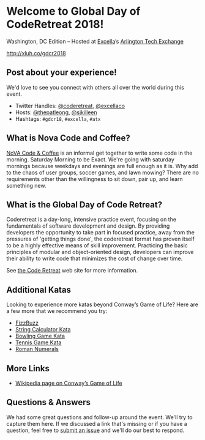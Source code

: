 # Welcome to Global Day of CodeRetreat 2018!
Washington, DC Edition – Hosted at [Excella](http://excella.com/)’s [Arlington Tech Exchange](http://xluh.co/atx)

<http://xluh.co/gdcr2018>

## Post about your experience! 

We'd love to see you connect with others all over the world during this event.

* Twitter Handles: [@coderetreat](https://twitter.com/coderetreat), [@excellaco](https://twitter.com/excellaco)
* Hosts: [@thepatleong](https://twitter.com/thepatleong), [@sjkilleen](https://twitter.com/sjkilleen)
* Hashtags: `#gdcr18`, `#excella`, `#atx`

## What is Nova Code and Coffee?

[NoVA Code & Coffee](http://novacodecoffee.com/) is an informal get together to write some code in the morning. Saturday Morning to be Exact. We're going with saturday mornings because weekdays and evenings are full enough as it is. Why add to the chaos of user groups, soccer games, and lawn mowing? There are no requirements other than the willingness to sit down, pair up, and learn something new.

## What is the Global Day of Code Retreat?

Coderetreat is a day-long, intensive practice event, focusing on the fundamentals of software development and design. By providing developers the opportunity to take part in focused practice, away from the pressures of 'getting things done', the coderetreat format has proven itself to be a highly effective means of skill improvement. Practicing the basic principles of modular and object-oriented design, developers can improve their ability to write code that minimizes the cost of change over time.

See [the Code Retreat](https://www.coderetreat.org/pages/about/) web site for more information.

## Additional Katas

Looking to experience more katas beyond Conway’s Game of Life? Here are a few more that we recommend you try:

* [FizzBuzz](http://codingdojo.org/kata/FizzBuzz/)
* [String Calculator Kata](http://codingdojo.org/kata/StringCalculator/)
* [Bowling Game Kata](http://codingdojo.org/kata/Bowling/)
* [Tennis Game Kata](http://codingdojo.org/kata/Tennis/)
* [Roman Numerals](http://codingdojo.org/kata/RomanNumerals/)

## More Links

* [Wikipedia page on Conway’s Game of Life](https://en.wikipedia.org/wiki/Conway%27s_Game_of_Life)

## Questions & Answers
We had some great questions and follow-up around the event. We'll try to capture them here. If we discussed a link that's missing or if you have a question, feel free to [submit an issue](https://github.com/excellalabs/gdcr2018/issues/new) and we'll do our best to respond.
